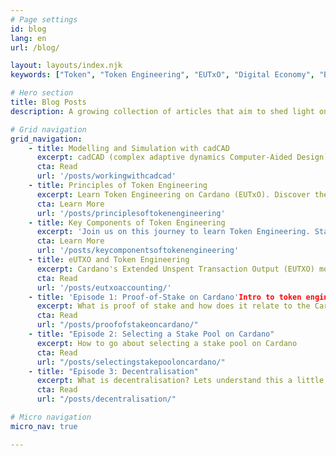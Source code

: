 ```yaml
---
# Page settings
id: blog
lang: en
url: /blog/

layout: layouts/index.njk
keywords: ["Token", "Token Engineering", "EUTxO", "Digital Economy", "Blockchain Technology", "Decentralised Systems", "Innovation", "cadCAD", "Modelling and Simulation"]

# Hero section
title: Blog Posts
description: A growing collection of articles that aim to shed light on Token Engineering concepts and how they apply to the EUTxO model.

# Grid navigation
grid_navigation:
    - title: Modelling and Simulation with cadCAD
      excerpt: cadCAD (complex adaptive dynamics Computer-Aided Design) is an open-source Python library designed for simulating and analysing token models. It is a powerful tool in token engineering, allowing us to test the behavior of token systems under various conditions and scenarios.
      cta: Read
      url: '/posts/workingwithcadcad'
    - title: Principles of Token Engineering
      excerpt: Learn Token Engineering on Cardano (EUTxO). Discover the future of the digital economy and be a part of the transformation.
      cta: Learn More
      url: '/posts/principlesoftokenengineering'
    - title: Key Components of Token Engineering
      excerpt: 'Join us on this journey to learn Token Engineering. Start here by understanding the core components.'
      cta: Learn More
      url: '/posts/keycomponentsoftokenengineering'
    - title: eUTXO and Token Engineering
      excerpt: Cardano's Extended Unspent Transaction Output (EUTXO) model extends Bitcoins underlying process UTXO accounting methodology. However the EUTXO is unfarmiliar to most drawing parallels with the REA (Resource-Event-Agent) accounting ontology we compare and contrast the Ethereum balance accounting model.
      cta: Read
      url: '/posts/eutxoaccounting/'
    - title: 'Episode 1: Proof-of-Stake on Cardano'Intro to token engineering notes
      excerpt: What is proof of stake and how does it relate to the Cardano blockchain.
      cta: Read
      url: "/posts/proofofstakeoncardano/"
    - title: "Episode 2: Selecting a Stake Pool on Cardano"
      excerpt: How to go about selecting a stake pool on Cardano
      cta: Read
      url: "/posts/selectingstakepooloncardano/"
    - title: "Episode 3: Decentralisation"
      excerpt: What is decentralisation? Lets understand this a little more!
      cta: Read
      url: "/posts/decentralisation/"

# Micro navigation
micro_nav: true

---
```

